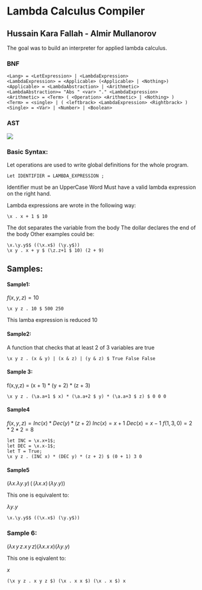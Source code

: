 # Lambda Calculus Compiler
## Hussain Kara Fallah - Almir Mullanorov

The goal was to build an interpreter for applied lambda calculus. 

### BNF

```
<Lang> = <LetExpression> | <LambdaExpression>
<LambdaExpression> = <Applicable> (<Applicable> | <Nothing>)
<Applicable> = <LambdaAbstraction> | <Arithmetic>
<LambdaAbstraction>= "Abs " <var> "." <LambdaExpression>
<Arithmetic> = <Term> ( <Operation> <Arithmetic> | <Nothing> )
<Term> = <single> | ( <leftbrack> <LambdaExpression> <Rightbrack> )
<Single> = <Var> | <Number> | <Boolean>
```

### AST
![](https://i.imgur.com/DphpZOc.png)


### Basic Syntax:

Let operations are used to write global definitions for the whole program.

```
Let IDENTIFIER = LAMBDA_EXPRESSION ;
```

Identifier must be an UpperCase Word
Must have a valid lambda expression on the right hand.


Lambda expressions are wrote in the following way:

```
\x . x + 1 $ 10
```

The dot separates the variable from the body
The dollar declares the end of the body
Other examples could be:

```
\x.\y.y$$ ((\x.x$) (\y.y$))
\x y . x + y $ (\z.z+1 $ 10) (2 + 9)
```

## Samples:


#### Sample1:

$f(x,y,z)=10$

```
\x y z . 10 $ 500 250
```

This lamba expression is reduced 10


#### Sample2:

A function that checks that at least 2 of 3 variables are true

```
\x y z . (x & y) | (x & z) | (y & z) $ True False False
```

#### Sample 3:

f(x,y,z) = (x + 1) * (y + 2) * (z + 3)

```
\x y z . (\a.a+1 $ x) * (\a.a+2 $ y) * (\a.a+3 $ z) $ 0 0 0
```


#### Sample4

$f(x,y,z) = Inc(x) * Dec(y) * (z + 2)$
$Inc(x) = x+1$
$Dec(x) = x-1$
$f(1,3,0) = 2*2*2=8$

```
let INC = \x.x+1$; 
let DEC = \x.x-1$;
let T = True;
\x y z . (INC x) * (DEC y) * (z + 2) $ (0 + 1) 3 0
```

#### Sample5

$(\lambda x. \lambda y . y) \, ( \, ( \lambda x.x ) \, ( \lambda y.y ) )$

This one is equivalent to:

$\lambda y.y$

```
\x.\y.y$$ ((\x.x$) (\y.y$))
```

### Sample 6:

$(\lambda x \, y \, z . x \, y \, z) (\lambda x. x \, x) (\lambda y.y)$

This one is eqivalent to:

$x$

```
(\x y z . x y z $) (\x . x x $) (\x . x $) x
```